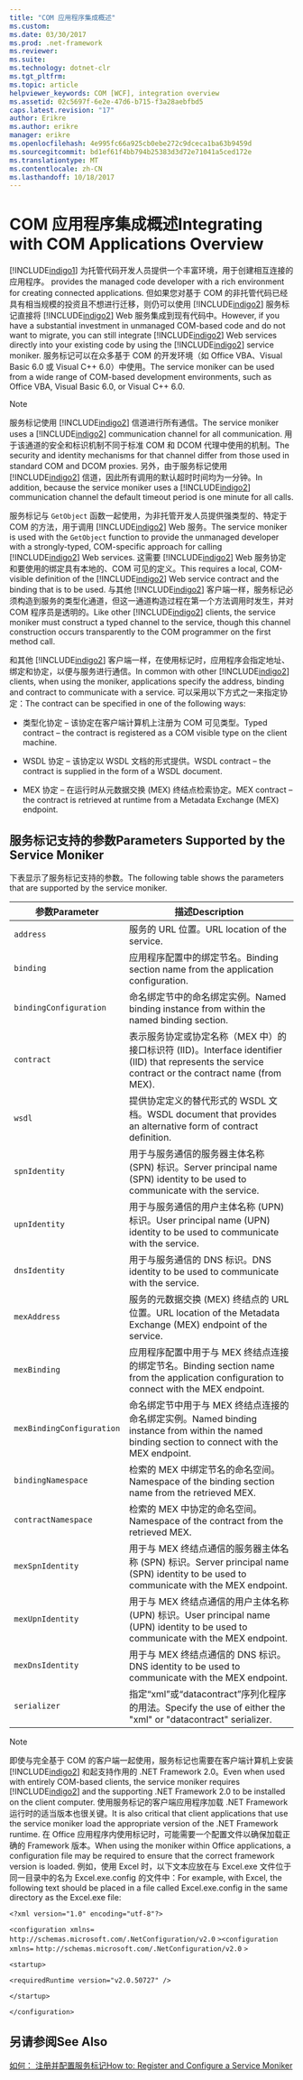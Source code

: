 ```yaml
---
title: "COM 应用程序集成概述"
ms.custom: 
ms.date: 03/30/2017
ms.prod: .net-framework
ms.reviewer: 
ms.suite: 
ms.technology: dotnet-clr
ms.tgt_pltfrm: 
ms.topic: article
helpviewer_keywords: COM [WCF], integration overview
ms.assetid: 02c5697f-6e2e-47d6-b715-f3a28aebfbd5
caps.latest.revision: "17"
author: Erikre
ms.author: erikre
manager: erikre
ms.openlocfilehash: 4e995fc66a925cb0ebe272c9dceca1ba63b9459d
ms.sourcegitcommit: bd1ef61f4bb794b25383d3d72e71041a5ced172e
ms.translationtype: MT
ms.contentlocale: zh-CN
ms.lasthandoff: 10/18/2017
---
```

# <a name="integrating-with-com-applications-overview"></a><span data-ttu-id="771f7-102">COM 应用程序集成概述</span><span class="sxs-lookup"><span data-stu-id="771f7-102">Integrating with COM Applications Overview</span></span>
[!INCLUDE[indigo1](../../../../includes/indigo1-md.md)]<span data-ttu-id="771f7-103"> 为托管代码开发人员提供一个丰富环境，用于创建相互连接的应用程序。</span><span class="sxs-lookup"><span data-stu-id="771f7-103"> provides the managed code developer with a rich environment for creating connected applications.</span></span> <span data-ttu-id="771f7-104">但如果您对基于 COM 的非托管代码已经具有相当规模的投资且不想进行迁移，则仍可以使用 [!INCLUDE[indigo2](../../../../includes/indigo2-md.md)] 服务标记直接将 [!INCLUDE[indigo2](../../../../includes/indigo2-md.md)] Web 服务集成到现有代码中。</span><span class="sxs-lookup"><span data-stu-id="771f7-104">However, if you have a substantial investment in unmanaged COM-based code and do not want to migrate, you can still integrate [!INCLUDE[indigo2](../../../../includes/indigo2-md.md)] Web services directly into your existing code by using the [!INCLUDE[indigo2](../../../../includes/indigo2-md.md)] service moniker.</span></span> <span data-ttu-id="771f7-105">服务标记可以在众多基于 COM 的开发环境（如 Office VBA、Visual Basic 6.0 或 Visual C++ 6.0）中使用。</span><span class="sxs-lookup"><span data-stu-id="771f7-105">The service moniker can be used from a wide range of COM-based development environments, such as Office VBA, Visual Basic 6.0, or Visual C++ 6.0.</span></span>  
  
> [!NOTE]
>  <span data-ttu-id="771f7-106">服务标记使用 [!INCLUDE[indigo2](../../../../includes/indigo2-md.md)] 信道进行所有通信。</span><span class="sxs-lookup"><span data-stu-id="771f7-106">The service moniker uses a [!INCLUDE[indigo2](../../../../includes/indigo2-md.md)] communication channel for all communication.</span></span> <span data-ttu-id="771f7-107">用于该通道的安全和标识机制不同于标准 COM 和 DCOM 代理中使用的机制。</span><span class="sxs-lookup"><span data-stu-id="771f7-107">The security and identity mechanisms for that channel differ from those used in standard COM and DCOM proxies.</span></span> <span data-ttu-id="771f7-108">另外，由于服务标记使用 [!INCLUDE[indigo2](../../../../includes/indigo2-md.md)] 信道，因此所有调用的默认超时时间均为一分钟。</span><span class="sxs-lookup"><span data-stu-id="771f7-108">In addition, because the service moniker uses a [!INCLUDE[indigo2](../../../../includes/indigo2-md.md)] communication channel the default timeout period is one minute for all calls.</span></span>  
  
 <span data-ttu-id="771f7-109">服务标记与 `GetObject` 函数一起使用，为非托管开发人员提供强类型的、特定于 COM 的方法，用于调用 [!INCLUDE[indigo2](../../../../includes/indigo2-md.md)] Web 服务。</span><span class="sxs-lookup"><span data-stu-id="771f7-109">The service moniker is used with the `GetObject` function to provide the unmanaged developer with a strongly-typed, COM-specific approach for calling [!INCLUDE[indigo2](../../../../includes/indigo2-md.md)] Web services.</span></span> <span data-ttu-id="771f7-110">这需要 [!INCLUDE[indigo2](../../../../includes/indigo2-md.md)] Web 服务协定和要使用的绑定具有本地的、COM 可见的定义。</span><span class="sxs-lookup"><span data-stu-id="771f7-110">This requires a local, COM-visible definition of the [!INCLUDE[indigo2](../../../../includes/indigo2-md.md)] Web service contract and the binding that is to be used.</span></span> <span data-ttu-id="771f7-111">与其他 [!INCLUDE[indigo2](../../../../includes/indigo2-md.md)] 客户端一样，服务标记必须构造到服务的类型化通道，但这一通道构造过程在第一个方法调用时发生，并对 COM 程序员是透明的。</span><span class="sxs-lookup"><span data-stu-id="771f7-111">Like other [!INCLUDE[indigo2](../../../../includes/indigo2-md.md)] clients, the service moniker must construct a typed channel to the service, though this channel construction occurs transparently to the COM programmer on the first method call.</span></span>  
  
 <span data-ttu-id="771f7-112">和其他 [!INCLUDE[indigo2](../../../../includes/indigo2-md.md)] 客户端一样，在使用标记时，应用程序会指定地址、绑定和协定，以便与服务进行通信。</span><span class="sxs-lookup"><span data-stu-id="771f7-112">In common with other [!INCLUDE[indigo2](../../../../includes/indigo2-md.md)] clients, when using the moniker, applications specify the address, binding and contract to communicate with a service.</span></span> <span data-ttu-id="771f7-113">可以采用以下方式之一来指定协定：</span><span class="sxs-lookup"><span data-stu-id="771f7-113">The contract can be specified in one of the following ways:</span></span>  
  
-   <span data-ttu-id="771f7-114">类型化协定 – 该协定在客户端计算机上注册为 COM 可见类型。</span><span class="sxs-lookup"><span data-stu-id="771f7-114">Typed contract – the contract is registered as a COM visible type on the client machine.</span></span>  
  
-   <span data-ttu-id="771f7-115">WSDL 协定 – 该协定以 WSDL 文档的形式提供。</span><span class="sxs-lookup"><span data-stu-id="771f7-115">WSDL contract – the contract is supplied in the form of a WSDL document.</span></span>  
  
-   <span data-ttu-id="771f7-116">MEX 协定 – 在运行时从元数据交换 (MEX) 终结点检索协定。</span><span class="sxs-lookup"><span data-stu-id="771f7-116">MEX contract – the contract is retrieved at runtime from a Metadata Exchange (MEX) endpoint.</span></span>  
  
## <a name="parameters-supported-by-the-service-moniker"></a><span data-ttu-id="771f7-117">服务标记支持的参数</span><span class="sxs-lookup"><span data-stu-id="771f7-117">Parameters Supported by the Service Moniker</span></span>  
 <span data-ttu-id="771f7-118">下表显示了服务标记支持的参数。</span><span class="sxs-lookup"><span data-stu-id="771f7-118">The following table shows the parameters that are supported by the service moniker.</span></span>  
  
|<span data-ttu-id="771f7-119">参数</span><span class="sxs-lookup"><span data-stu-id="771f7-119">Parameter</span></span>|<span data-ttu-id="771f7-120">描述</span><span class="sxs-lookup"><span data-stu-id="771f7-120">Description</span></span>|  
|---------------|-----------------|  
|`address`|<span data-ttu-id="771f7-121">服务的 URL 位置。</span><span class="sxs-lookup"><span data-stu-id="771f7-121">URL location of the service.</span></span>|  
|`binding`|<span data-ttu-id="771f7-122">应用程序配置中的绑定节名。</span><span class="sxs-lookup"><span data-stu-id="771f7-122">Binding section name from the application configuration.</span></span>|  
|`bindingConfiguration`|<span data-ttu-id="771f7-123">命名绑定节中的命名绑定实例。</span><span class="sxs-lookup"><span data-stu-id="771f7-123">Named binding instance from within the named binding section.</span></span>|  
|`contract`|<span data-ttu-id="771f7-124">表示服务协定或协定名称（MEX 中）的接口标识符 (IID)。</span><span class="sxs-lookup"><span data-stu-id="771f7-124">Interface identifier (IID) that represents the service contract or the contract name (from MEX).</span></span>|  
|`wsdl`|<span data-ttu-id="771f7-125">提供协定定义的替代形式的 WSDL 文档。</span><span class="sxs-lookup"><span data-stu-id="771f7-125">WSDL document that provides an alternative form of contract definition.</span></span>|  
|`spnIdentity`|<span data-ttu-id="771f7-126">用于与服务通信的服务器主体名称 (SPN) 标识。</span><span class="sxs-lookup"><span data-stu-id="771f7-126">Server principal name (SPN) identity to be used to communicate with the service.</span></span>|  
|`upnIdentity`|<span data-ttu-id="771f7-127">用于与服务通信的用户主体名称 (UPN) 标识。</span><span class="sxs-lookup"><span data-stu-id="771f7-127">User principal name (UPN) identity to be used to communicate with the service.</span></span>|  
|`dnsIdentity`|<span data-ttu-id="771f7-128">用于与服务通信的 DNS 标识。</span><span class="sxs-lookup"><span data-stu-id="771f7-128">DNS identity to be used to communicate with the service.</span></span>|  
|`mexAddress`|<span data-ttu-id="771f7-129">服务的元数据交换 (MEX) 终结点的 URL 位置。</span><span class="sxs-lookup"><span data-stu-id="771f7-129">URL location of the Metadata Exchange (MEX) endpoint of the service.</span></span>|  
|`mexBinding`|<span data-ttu-id="771f7-130">应用程序配置中用于与 MEX 终结点连接的绑定节名。</span><span class="sxs-lookup"><span data-stu-id="771f7-130">Binding section name from the application configuration to connect with the MEX endpoint.</span></span>|  
|`mexBindingConfiguration`|<span data-ttu-id="771f7-131">命名绑定节中用于与 MEX 终结点连接的命名绑定实例。</span><span class="sxs-lookup"><span data-stu-id="771f7-131">Named binding instance from within the named binding section to connect with the MEX endpoint.</span></span>|  
|`bindingNamespace`|<span data-ttu-id="771f7-132">检索的 MEX 中绑定节名的命名空间。</span><span class="sxs-lookup"><span data-stu-id="771f7-132">Namespace of the binding section name from the retrieved MEX.</span></span>|  
|`contractNamespace`|<span data-ttu-id="771f7-133">检索的 MEX 中协定的命名空间。</span><span class="sxs-lookup"><span data-stu-id="771f7-133">Namespace of the contract from the retrieved MEX.</span></span>|  
|`mexSpnIdentity`|<span data-ttu-id="771f7-134">用于与 MEX 终结点通信的服务器主体名称 (SPN) 标识。</span><span class="sxs-lookup"><span data-stu-id="771f7-134">Server principal name (SPN) identity to be used to communicate with the MEX endpoint.</span></span>|  
|`mexUpnIdentity`|<span data-ttu-id="771f7-135">用于与 MEX 终结点通信的用户主体名称 (UPN) 标识。</span><span class="sxs-lookup"><span data-stu-id="771f7-135">User principal name (UPN) identity to be used to communicate with the MEX endpoint.</span></span>|  
|`mexDnsIdentity`|<span data-ttu-id="771f7-136">用于与 MEX 终结点通信的 DNS 标识。</span><span class="sxs-lookup"><span data-stu-id="771f7-136">DNS identity to be used to communicate with the MEX endpoint.</span></span>|  
|`serializer`|<span data-ttu-id="771f7-137">指定“xml”或“datacontract”序列化程序的用法。</span><span class="sxs-lookup"><span data-stu-id="771f7-137">Specify the use of either the "xml" or "datacontract" serializer.</span></span>|  
  
> [!NOTE]
>  <span data-ttu-id="771f7-138">即使与完全基于 COM 的客户端一起使用，服务标记也需要在客户端计算机上安装 [!INCLUDE[indigo2](../../../../includes/indigo2-md.md)] 和起支持作用的 .NET Framework 2.0。</span><span class="sxs-lookup"><span data-stu-id="771f7-138">Even when used with entirely COM-based clients, the service moniker requires [!INCLUDE[indigo2](../../../../includes/indigo2-md.md)] and the supporting .NET Framework 2.0 to be installed on the client computer.</span></span> <span data-ttu-id="771f7-139">使用服务标记的客户端应用程序加载 .NET Framework 运行时的适当版本也很关键。</span><span class="sxs-lookup"><span data-stu-id="771f7-139">It is also critical that client applications that use the service moniker load the appropriate version of the .NET Framework runtime.</span></span> <span data-ttu-id="771f7-140">在 Office 应用程序内使用标记时，可能需要一个配置文件以确保加载正确的 Framework 版本。</span><span class="sxs-lookup"><span data-stu-id="771f7-140">When using the moniker within Office applications, a configuration file may be required to ensure that the correct framework version is loaded.</span></span> <span data-ttu-id="771f7-141">例如，使用 Excel 时，以下文本应放在与 Excel.exe 文件位于同一目录中的名为 Excel.exe.config 的文件中：</span><span class="sxs-lookup"><span data-stu-id="771f7-141">For example, with Excel, the following text should be placed in a file called Excel.exe.config in the same directory as the Excel.exe file:</span></span>  
>   
>  `<?xml version="1.0" encoding="utf-8"?>`  
>   
>  <span data-ttu-id="771f7-142">`<configuration xmlns=` `http://schemas.microsoft.com/.NetConfiguration/v2.0` `>`</span><span class="sxs-lookup"><span data-stu-id="771f7-142">`<configuration xmlns=` `http://schemas.microsoft.com/.NetConfiguration/v2.0` `>`</span></span>  
>   
>  `<startup>`  
>   
>  `<requiredRuntime version="v2.0.50727" />`  
>   
>  `</startup>`  
>   
>  `</configuration>`  
  
## <a name="see-also"></a><span data-ttu-id="771f7-143">另请参阅</span><span class="sxs-lookup"><span data-stu-id="771f7-143">See Also</span></span>  
 [<span data-ttu-id="771f7-144">如何： 注册并配置服务标记</span><span class="sxs-lookup"><span data-stu-id="771f7-144">How to: Register and Configure a Service Moniker</span></span>](../../../../docs/framework/wcf/feature-details/how-to-register-and-configure-a-service-moniker.md)
